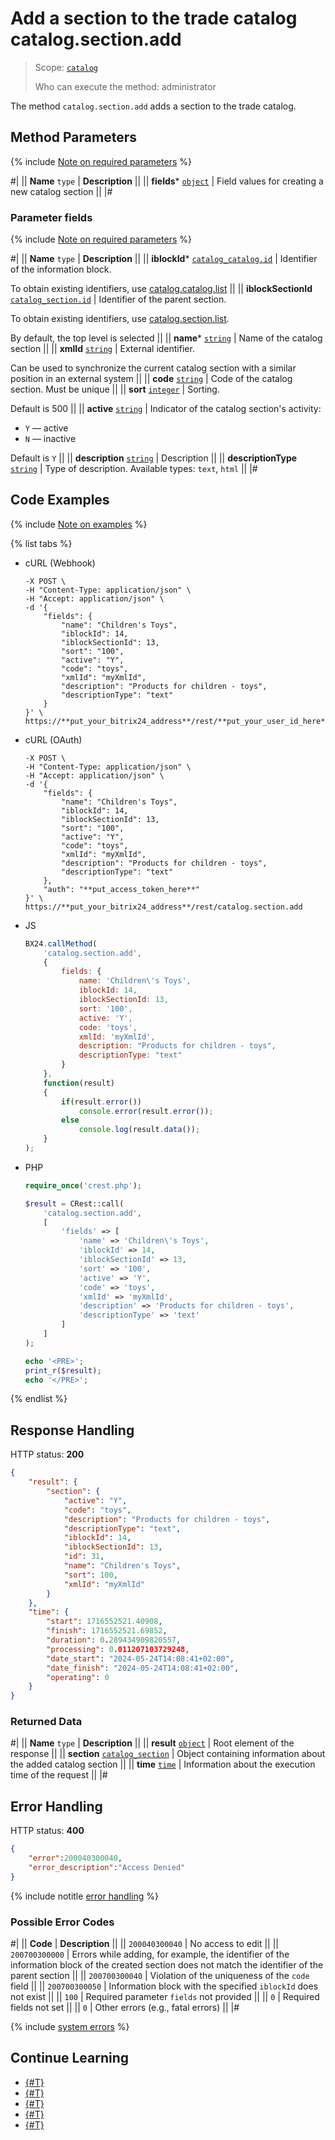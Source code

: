# Add a section to the trade catalog catalog.section.add

> Scope: [`catalog`](../../scopes/permissions.md)
>
> Who can execute the method: administrator

The method `catalog.section.add` adds a section to the trade catalog.

## Method Parameters

{% include [Note on required parameters](../../../_includes/required.md) %}

#|
|| **Name**
`type` | **Description** ||
|| **fields***
[`object`](../../data-types.md) | Field values for creating a new catalog section ||
|#

### Parameter fields

{% include [Note on required parameters](../../../_includes/required.md) %}

#|
|| **Name**
`type` | **Description** ||
|| **iblockId***
[`catalog_catalog.id`](../data-types.md#catalog_catalog) | Identifier of the information block.

To obtain existing identifiers, use [catalog.catalog.list](../catalog/catalog-catalog-list.md) ||
|| **iblockSectionId**
[`catalog_section.id`](../data-types.md#catalog_section) | Identifier of the parent section.

To obtain existing identifiers, use [catalog.section.list](./catalog-section-list.md).

By default, the top level is selected ||
|| **name***
[`string`](../data-types.md) | Name of the catalog section ||
|| **xmlId**
[`string`](../data-types.md) | External identifier.

Can be used to synchronize the current catalog section with a similar position in an external system ||
|| **code**
[`string`](../data-types.md) | Code of the catalog section. Must be unique ||
|| **sort**
[`integer`](../data-types.md) | Sorting.

Default is 500 ||
|| **active**
[`string`](../data-types.md) | Indicator of the catalog section's activity:
- `Y` — active
- `N` — inactive

Default is `Y` ||
|| **description**
[`string`](../data-types.md) | Description ||
|| **descriptionType**
[`string`](../data-types.md) | Type of description. Available types: `text`, `html` ||
|#

## Code Examples

{% include [Note on examples](../../../_includes/examples.md) %}

{% list tabs %}

- cURL (Webhook)

    ```curl
    -X POST \
    -H "Content-Type: application/json" \
    -H "Accept: application/json" \
    -d '{
        "fields": {
            "name": "Children's Toys",
            "iblockId": 14,
            "iblockSectionId": 13,
            "sort": "100",
            "active": "Y",
            "code": "toys",
            "xmlId": "myXmlId",
            "description": "Products for children - toys",
            "descriptionType": "text"
        }
    }' \
    https://**put_your_bitrix24_address**/rest/**put_your_user_id_here**/**put_your_webhook_here**/catalog.section.add
    ```

- cURL (OAuth)

    ```curl
    -X POST \
    -H "Content-Type: application/json" \
    -H "Accept: application/json" \
    -d '{
        "fields": {
            "name": "Children's Toys",
            "iblockId": 14,
            "iblockSectionId": 13,
            "sort": "100",
            "active": "Y",
            "code": "toys",
            "xmlId": "myXmlId",
            "description": "Products for children - toys",
            "descriptionType": "text"
        },
        "auth": "**put_access_token_here**"
    }' \
    https://**put_your_bitrix24_address**/rest/catalog.section.add
    ```

- JS

    ```js
    BX24.callMethod(
        'catalog.section.add', 
        {
            fields: {
                name: 'Children\'s Toys',
                iblockId: 14,
                iblockSectionId: 13,
                sort: '100',
                active: 'Y',
                code: 'toys',
                xmlId: 'myXmlId',
                description: "Products for children - toys",
                descriptionType: "text"
            }
        },
        function(result)
        {
            if(result.error())
                console.error(result.error());
            else
                console.log(result.data());
        }
    );
    ```

- PHP

    ```php
    require_once('crest.php');

    $result = CRest::call(
        'catalog.section.add',
        [
            'fields' => [
                'name' => 'Children\'s Toys',
                'iblockId' => 14,
                'iblockSectionId' => 13,
                'sort' => '100',
                'active' => 'Y',
                'code' => 'toys',
                'xmlId' => 'myXmlId',
                'description' => 'Products for children - toys',
                'descriptionType' => 'text'
            ]
        ]
    );

    echo '<PRE>';
    print_r($result);
    echo '</PRE>';
    ```

{% endlist %}

## Response Handling

HTTP status: **200**

```json
{
    "result": {
        "section": {
            "active": "Y",
            "code": "toys",
            "description": "Products for children - toys",
            "descriptionType": "text",
            "iblockId": 14,
            "iblockSectionId": 13,
            "id": 31,
            "name": "Children's Toys",
            "sort": 100,
            "xmlId": "myXmlId"
        }
    },
    "time": {
        "start": 1716552521.40908,
        "finish": 1716552521.69852,
        "duration": 0.289434909820557,
        "processing": 0.011207103729248,
        "date_start": "2024-05-24T14:08:41+02:00",
        "date_finish": "2024-05-24T14:08:41+02:00",
        "operating": 0
    }
}
```

### Returned Data

#|
|| **Name**
`type` | **Description** ||
|| **result**
[`object`](../../data-types.md) | Root element of the response ||
|| **section**
[`catalog_section`](../data-types.md#catalog_section) | Object containing information about the added catalog section ||
|| **time**
[`time`](../../data-types.md) | Information about the execution time of the request ||
|#

## Error Handling

HTTP status: **400**

```json
{
    "error":200040300040,
    "error_description":"Access Denied"
}
```

{% include notitle [error handling](../../../_includes/error-info.md) %}

### Possible Error Codes

#|
|| **Code** | **Description** ||
|| `200040300040` | No access to edit ||
|| `200700300000` | Errors while adding, for example, the identifier of the information block of the created section does not match the identifier of the parent section ||
|| `200700300040` | Violation of the uniqueness of the `code` field ||
|| `200700300050` | Information block with the specified `iblockId` does not exist ||
|| `100` | Required parameter `fields` not provided ||
|| `0` | Required fields not set ||
|| `0` | Other errors (e.g., fatal errors) ||
|#

{% include [system errors](../../../_includes/system-errors.md) %}

## Continue Learning

- [{#T}](./catalog-section-update.md)
- [{#T}](./catalog-section-get.md)
- [{#T}](./catalog-section-list.md)
- [{#T}](./catalog-section-delete.md)
- [{#T}](./catalog-section-get-fields.md)